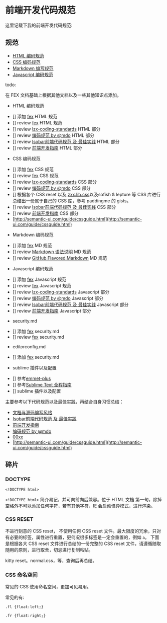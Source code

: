 # 前端开发代码规范

这里记载下我的前端开发代码规范:

## 规范

* [HTML 编码规范](./html.md)
* [CSS 编码规范](./css.md)
* [Markdown 编写规范](./markdown.md)
* [Javascript 编码规范](./javascript.md)
<!-- * [开源项目目录规范](./project.md) -->





todo:

在 FEX 文档基础上根据其他文档以及一些其他知识点添加。

+ HTML 编码规范
 - [] 添加 [fex](https://github.com/fex-team/styleguide) HTML 规范
 - [] review [fex](https://github.com/fex-team/styleguide) HTML 规范
 - [] review [lzx-coding-standards](/lzx-coding-standards.md) HTML 部分
 - [] review [编码规范 by @mdo](http://codeguide.bootcss.com/) HTML 部分
 - [] review [Isobar前端代码规范 及 最佳实践](http://coderlmn.github.io/code-standards/) HTML 部分
 - [] review [前端开发指南](http://coderlmn.github.io/Front-End-Development-Guidelines/) HTML 部分

+ CSS 编码规范
 - [] 添加 [fex](https://github.com/fex-team/styleguide) CSS 规范
 - [] review [fex](https://github.com/fex-team/styleguide) CSS 规范
 - [] review [lzx-coding-standards](/lzx-coding-standards.md) CSS 部分
 - [] review [编码规范 by @mdo](http://codeguide.bootcss.com/) CSS 部分
 - [] 根据各个 CSS reset 以及 [zxx.lib.css](zxx.lib.css)以及sofish & lepture 等 CSS 库进行总结出一份属于自己的 CSS 库，参考 paddingme 的 gists。
 - [] review [Isobar前端代码规范 及 最佳实践](http://coderlmn.github.io/code-standards/) CSS 部分
 - [] review [前端开发指南](http://coderlmn.github.io/Front-End-Development-Guidelines/) CSS 部分
 - [http://semantic-ui.com/guide/cssguide.html](http://semantic-ui.com/guide/cssguide.html)

+ Markdown 编码规范
 - [] 添加 [fex](https://github.com/fex-team/styleguide) MD 规范
 - [] review [Markdown 语法说明](http://wowubuntu.com/markdown/) MD 规范
 - [] review [GitHub Flavored Markdown](https://help.github.com/articles/github-flavored-markdown/) MD 规范

+ Javascript 编码规范
 - [] 添加 [fex](https://github.com/fex-team/styleguide) Javascript 规范
 - [] review [fex](https://github.com/fex-team/styleguide) Javascript 规范
 - [] review [lzx-coding-standards](/lzx-coding-standards.md) Javascript 部分
 - [] review [编码规范 by @mdo](http://codeguide.bootcss.com/) Javascript 部分
 - [] review [Isobar前端代码规范 及 最佳实践](http://coderlmn.github.io/code-standards/) Javascript 部分
 - [] review [前端开发指南](http://coderlmn.github.io/Front-End-Development-Guidelines/) Javascript 部分

+ security.md
 - [] 添加 [fex](https://github.com/fex-team/styleguide) security.md
 - [] review [fex](https://github.com/fex-team/styleguide) security.md

+ editorconfig.md
 - [] 添加 [fex](https://github.com/fex-team/styleguide) security.md

+ sublime 插件以及配置
 - [] 参考[emmet-plus](https://github.com/yisibl/emmet-plus)
 - [] 参考[Sublime Text 全程指南](http://zh.lucida.me/blog/sublime-text-complete-guide/)
 - [] sublime 插件以及配置


主要参考以下代码规范以及最佳实践，再结合自身习惯总结：
- [文档与源码编写风格](https://github.com/fex-team/styleguide)
- [Isobar前端代码规范 及 最佳实践](http://coderlmn.github.io/code-standards/)
- [前端开发指南](http://coderlmn.github.io/Front-End-Development-Guidelines/)
- [编码规范 by @mdo](http://codeguide.bootcss.com/)
- [00xx](https://github.com/paddingme/Coding-Standards/blob/master/lzx-coding-standards.md)
- [http://semantic-ui.com/guide/cssguide.html](http://semantic-ui.com/guide/cssguide.html)












## 碎片

### DOCTYPE 

```
<!DOCTYPE html>
```

`<!DOCTYPE html>` 简介易记，并可向前向后兼容。位于 HTML 文档 第一句，除掉空格外不可以添加任何字符，若有其他字符，IE 会启动怪异模式，进行渲染。

### CSS RESET

不进行刻意的 CSS reset， 不使用任何 CSS reset 文件。最大限度的冗余，只对有必要的标签，属性进行重置，更何况很多标签是一定会重置的，例如 `a`。 下面是根据各大 CSS reset 文件进行总结的一份完整的 CSS reset 文件，请遵循随取随用的原则，进行取舍，切忌进行复制粘贴。

kitty reset。normal.css，等，查询后再总结。


### CSS 命名空间

常见的 CSS 使用命名空间，更加可见易用。

常见的有:

```
.fl {float:left;}

.fr {float:right;}

```
